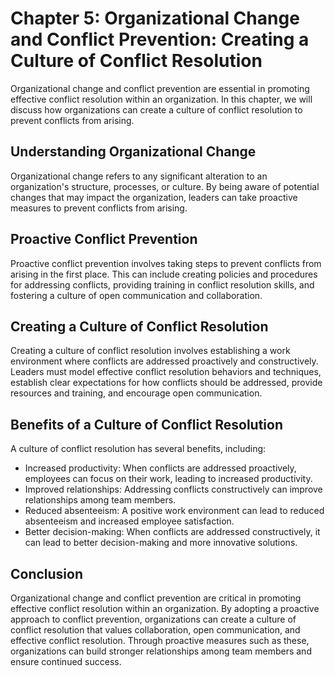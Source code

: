 Chapter 5: Organizational Change and Conflict Prevention: Creating a Culture of Conflict Resolution
===================================================================================================

Organizational change and conflict prevention are essential in promoting effective conflict resolution within an organization. In this chapter, we will discuss how organizations can create a culture of conflict resolution to prevent conflicts from arising.

Understanding Organizational Change
-----------------------------------

Organizational change refers to any significant alteration to an organization's structure, processes, or culture. By being aware of potential changes that may impact the organization, leaders can take proactive measures to prevent conflicts from arising.

Proactive Conflict Prevention
-----------------------------

Proactive conflict prevention involves taking steps to prevent conflicts from arising in the first place. This can include creating policies and procedures for addressing conflicts, providing training in conflict resolution skills, and fostering a culture of open communication and collaboration.

Creating a Culture of Conflict Resolution
-----------------------------------------

Creating a culture of conflict resolution involves establishing a work environment where conflicts are addressed proactively and constructively. Leaders must model effective conflict resolution behaviors and techniques, establish clear expectations for how conflicts should be addressed, provide resources and training, and encourage open communication.

Benefits of a Culture of Conflict Resolution
--------------------------------------------

A culture of conflict resolution has several benefits, including:

* Increased productivity: When conflicts are addressed proactively, employees can focus on their work, leading to increased productivity.
* Improved relationships: Addressing conflicts constructively can improve relationships among team members.
* Reduced absenteeism: A positive work environment can lead to reduced absenteeism and increased employee satisfaction.
* Better decision-making: When conflicts are addressed constructively, it can lead to better decision-making and more innovative solutions.

Conclusion
----------

Organizational change and conflict prevention are critical in promoting effective conflict resolution within an organization. By adopting a proactive approach to conflict prevention, organizations can create a culture of conflict resolution that values collaboration, open communication, and effective conflict resolution. Through proactive measures such as these, organizations can build stronger relationships among team members and ensure continued success.
